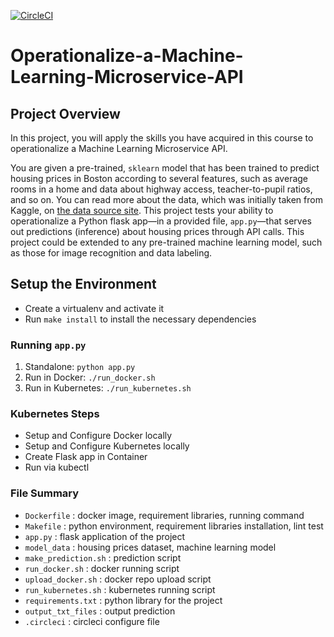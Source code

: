 [![CircleCI](https://circleci.com/gh/MrinmoiHossain/Operationalize-a-Machine-Learning-Microservice-API.svg?style=svg)](https://circleci.com/gh/MrinmoiHossain/Operationalize-a-Machine-Learning-Microservice-API)

# Operationalize-a-Machine-Learning-Microservice-API

## Project Overview

In this project, you will apply the skills you have acquired in this course to operationalize a Machine Learning Microservice API. 

You are given a pre-trained, `sklearn` model that has been trained to predict housing prices in Boston according to several features, such as average rooms in a home and data about highway access, teacher-to-pupil ratios, and so on. You can read more about the data, which was initially taken from Kaggle, on [the data source site](https://www.kaggle.com/c/boston-housing). This project tests your ability to operationalize a Python flask app—in a provided file, `app.py`—that serves out predictions (inference) about housing prices through API calls. This project could be extended to any pre-trained machine learning model, such as those for image recognition and data labeling.


## Setup the Environment

* Create a virtualenv and activate it
* Run `make install` to install the necessary dependencies

### Running `app.py`

1. Standalone:  `python app.py`
2. Run in Docker:  `./run_docker.sh`
3. Run in Kubernetes:  `./run_kubernetes.sh`

### Kubernetes Steps

* Setup and Configure Docker locally
* Setup and Configure Kubernetes locally
* Create Flask app in Container
* Run via kubectl

### File Summary

* `Dockerfile`          : docker image, requirement libraries, running command
* `Makefile`            : python environment, requirement libraries installation, lint test
* `app.py`              : flask application of the project
* `model_data`          : housing prices dataset, machine learning model
* `make_prediction.sh`  : prediction script
* `run_docker.sh`       : docker running script
* `upload_docker.sh`    : docker repo upload script
* `run_kubernetes.sh`   : kubernetes running script
* `requirements.txt`    : python library for the project
* `output_txt_files`    : output prediction
* `.circleci`           : circleci configure file
